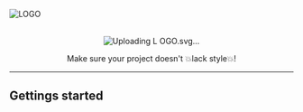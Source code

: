 ![LOGO](https://github.com/Tactics/tacky-project-template/assets/7106435/728945ee-fada-456d-aa5a-cb1e4ac28f1f)<p align="center">    
    ![Uploading L<svg width="255" height="104" viewBox="0 0 255 104" fill="none" xmlns="http://www.w3.org/2000/svg">
<path d="M241.538 68H230.522C230.303 68 230.194 67.875 230.194 67.625L230.286 40.8331C230.287 40.509 230.236 40.1869 230.134 39.8793L217.444 1.57814C217.381 1.32814 217.475 1.20314 217.725 1.20314H228.413C228.725 1.20314 228.913 1.32814 228.975 1.57814L233.188 16.9523C233.993 19.8874 238.152 19.8979 238.971 16.9669L243.272 1.57814C243.334 1.32814 243.491 1.20314 243.741 1.20314H254.522C254.772 1.20314 254.866 1.32814 254.803 1.57814L241.979 39.4962C241.873 39.8091 241.819 40.1373 241.82 40.4676L241.913 67.625C241.913 67.875 241.788 68 241.538 68Z" fill="black"/>
<path d="M173.372 68H162.497C162.247 68 162.122 67.8438 162.122 67.5313L162.309 1.67189C162.309 1.35939 162.434 1.20314 162.684 1.20314H173.466C173.716 1.20314 173.841 1.35939 173.841 1.67189V17.7379C173.841 19.7221 176.419 20.4953 177.511 18.8386L188.776 1.7479C188.85 1.63502 188.933 1.52689 189.038 1.44131C189.232 1.28253 189.416 1.20314 189.591 1.20314H200.606C200.887 1.20314 200.95 1.32814 200.794 1.57814L184.78 27.1373C184.418 27.714 184.375 28.4347 184.665 29.0505L202.809 67.625C202.966 67.875 202.809 68 202.341 68H190.622C190.391 68 190.228 67.9318 190.134 67.7953C190.063 67.693 190.033 67.5682 189.981 67.4553L178.612 42.747C177.95 41.3069 175.955 41.1733 175.106 42.5121L174.058 44.166C173.855 44.4862 173.747 44.8576 173.747 45.2368V67.5313C173.747 67.8438 173.622 68 173.372 68Z" fill="black"/>
<path d="M121.894 68.9375C118.425 68.9375 115.253 68.0625 112.378 66.3125C109.534 64.5625 107.269 62.2188 105.581 59.2813C103.925 56.3125 103.097 53.0156 103.097 49.3906L103.191 19.4375C103.191 15.875 104.003 12.6563 105.628 9.78127C107.253 6.87502 109.488 4.54689 112.331 2.79689C115.206 1.01564 118.394 0.125015 121.894 0.125015C125.456 0.125015 128.628 0.98439 131.409 2.70314C134.222 4.42189 136.456 6.75002 138.113 9.68752C139.8 12.5938 140.644 15.8438 140.644 19.4375V23.8438C140.644 24.0938 140.519 24.2188 140.269 24.2188H129.488C129.238 24.2188 129.113 24.0938 129.113 23.8438V19.4375C129.113 17.3125 128.425 15.4844 127.05 13.9531C125.675 12.4219 123.956 11.6563 121.894 11.6563C119.613 11.6563 117.863 12.4375 116.644 14C115.425 15.5625 114.816 17.375 114.816 19.4375V49.3906C114.816 51.7344 115.503 53.6563 116.878 55.1563C118.253 56.625 119.925 57.3594 121.894 57.3594C123.956 57.3594 125.675 56.5469 127.05 54.9219C128.425 53.2656 129.113 51.4219 129.113 49.3906V44.9375C129.113 44.6875 129.238 44.5625 129.488 44.5625H140.363C140.613 44.5625 140.738 44.6875 140.738 44.9375V49.3906C140.738 52.9844 139.894 56.2656 138.206 59.2344C136.488 62.1719 134.222 64.5313 131.409 66.3125C128.597 68.0625 125.425 68.9375 121.894 68.9375Z" fill="black"/>
<path d="M47.7367 67.9361C47.4963 67.7602 47.6141 67.3838 47.667 67.0907L59.4937 1.57814C59.5562 1.32814 59.7125 1.20314 59.9625 1.20314H73.8844C74.1344 1.20314 74.2906 1.32814 74.3531 1.57814L85.7906 67.5313C85.8219 67.8438 85.6969 68 85.4156 68H74.775C74.4625 68 74.2906 67.8438 74.2594 67.5313L73.855 64.7744C73.495 62.3195 71.3891 60.5 68.908 60.5H64.4702C61.989 60.5 59.8831 62.3195 59.5231 64.7744L59.1187 67.5313C59.0875 67.8438 58.9312 68 58.65 68H47.9625C47.8702 68 47.7949 67.9787 47.7367 67.9361ZM66.3844 23.2813L62.8064 45.6438C62.421 48.0525 64.2816 50.2344 66.7208 50.2344V50.2344C69.1383 50.2344 70.9929 48.0892 70.6434 45.6971L67.3687 23.2813V23.2813C67.279 22.7127 66.4521 22.7096 66.3844 23.2813V23.2813Z" fill="black"/>
<path d="M24.2812 68H13.4531C13.1719 68 13.0312 67.8438 13.0312 67.5313V16.7813C13.0312 14.5721 11.2404 12.7813 9.03125 12.7813H0.5625C0.25 12.7813 0.09375 12.625 0.09375 12.3125L0.1875 1.57814C0.1875 1.32814 0.3125 1.20314 0.5625 1.20314H37.0312C37.375 1.20314 37.5469 1.32814 37.5469 1.57814V12.3125C37.5469 12.625 37.4219 12.7813 37.1719 12.7813H28.5694C26.3575 12.7813 24.5656 14.5763 24.5694 16.7881L24.6562 67.5313C24.6562 67.8438 24.5312 68 24.2812 68Z" fill="black"/>
<path d="M58.7812 97H57.5801C57.5176 97 57.4863 96.9727 57.4863 96.918L57.4746 88.7441C57.4746 88.6816 57.5059 88.6504 57.5684 88.6504H58.6523L60.6797 93.3789L60.6211 88.7441C60.6211 88.6816 60.6562 88.6504 60.7266 88.6504H61.916C61.9629 88.6504 61.9863 88.6816 61.9863 88.7441L61.998 96.9297C61.998 96.9766 61.9785 97 61.9395 97H60.8848L58.8047 92.582L58.8926 96.9062C58.8926 96.9688 58.8555 97 58.7812 97ZM68.7668 97H64.8879C64.8566 97 64.841 96.9805 64.841 96.9414L64.8527 88.6973C64.8527 88.666 64.8684 88.6504 64.8996 88.6504H68.7551C68.7863 88.6504 68.802 88.6699 68.802 88.709V90.0508C68.802 90.082 68.7863 90.0977 68.7551 90.0977H66.2941V91.9727H68.7551C68.7863 91.9727 68.802 91.9883 68.802 92.0195L68.8137 93.3789C68.8137 93.4102 68.798 93.4258 68.7668 93.4258H66.2941V95.5234H68.7668C68.798 95.5234 68.8137 95.543 68.8137 95.582V96.9531C68.8137 96.9844 68.798 97 68.7668 97ZM74.4809 97H73.0277C72.9926 97 72.973 96.9805 72.9691 96.9414L71.3109 88.6973C71.3031 88.666 71.3188 88.6504 71.3578 88.6504H72.7172C72.7484 88.6504 72.768 88.666 72.7758 88.6973L73.7602 94.1934L74.7211 88.6973C74.7289 88.666 74.7484 88.6504 74.7797 88.6504H76.1215C76.1645 88.6504 76.1801 88.666 76.1684 88.6973L74.5395 96.9414C74.5355 96.9805 74.516 97 74.4809 97ZM82.5973 97H78.7184C78.6871 97 78.6715 96.9805 78.6715 96.9414L78.6832 88.6973C78.6832 88.666 78.6988 88.6504 78.7301 88.6504H82.5855C82.6168 88.6504 82.6324 88.6699 82.6324 88.709V90.0508C82.6324 90.082 82.6168 90.0977 82.5855 90.0977H80.1246V91.9727H82.5855C82.6168 91.9727 82.6324 91.9883 82.6324 92.0195L82.6441 93.3789C82.6441 93.4102 82.6285 93.4258 82.5973 93.4258H80.1246V95.5234H82.5973C82.6285 95.5234 82.6441 95.543 82.6441 95.582V96.9531C82.6441 96.9844 82.6285 97 82.5973 97ZM86.9168 97H85.5574C85.5262 97 85.5105 96.9805 85.5105 96.9414L85.534 88.6973C85.534 88.666 85.5496 88.6504 85.5809 88.6504H88.0066C88.4402 88.6504 88.8387 88.7559 89.202 88.9668C89.5652 89.1777 89.8543 89.4609 90.0691 89.8164C90.2879 90.1719 90.3973 90.5742 90.3973 91.0234C90.3973 91.3164 90.3523 91.582 90.2625 91.8203C90.1727 92.0586 90.0672 92.2598 89.9461 92.4238C89.8289 92.5879 89.7215 92.709 89.6238 92.7871C90.0574 93.2676 90.2742 93.832 90.2742 94.4805L90.2859 96.9414C90.2859 96.9805 90.2664 97 90.2273 97H88.868C88.8367 97 88.8211 96.9883 88.8211 96.9648V94.4805C88.8211 94.1914 88.7195 93.9414 88.5164 93.7305C88.3133 93.5195 88.0633 93.4141 87.7664 93.4141H86.9754L86.9637 96.9414C86.9637 96.9805 86.948 97 86.9168 97ZM88.0066 90.0859H86.9754V91.9727H88.0066C88.2527 91.9727 88.4715 91.8809 88.6629 91.6973C88.8582 91.5137 88.9559 91.2891 88.9559 91.0234C88.9559 90.7695 88.8621 90.5508 88.6746 90.3672C88.4871 90.1797 88.2645 90.0859 88.0066 90.0859ZM100.214 97.1172C99.7805 97.1172 99.3898 97.0098 99.0422 96.7949C98.6906 96.5801 98.4074 96.291 98.1926 95.9277C97.9816 95.5645 97.8762 95.1582 97.8762 94.709V90.9062C97.8762 90.4688 97.9836 90.0703 98.1984 89.7109C98.4094 89.3477 98.6926 89.0586 99.048 88.8438C99.4035 88.625 99.7922 88.5156 100.214 88.5156C100.655 88.5156 101.054 88.6211 101.409 88.832C101.765 89.0469 102.046 89.334 102.253 89.6934C102.464 90.0527 102.57 90.457 102.57 90.9062V91.457C102.57 91.4883 102.55 91.5039 102.511 91.5039H101.163C101.132 91.5039 101.116 91.4883 101.116 91.457V91C101.116 90.6953 101.03 90.4434 100.859 90.2441C100.687 90.0449 100.472 89.9453 100.214 89.9453C99.9836 89.9453 99.7785 90.041 99.5988 90.2324C99.4191 90.4238 99.3293 90.6484 99.3293 90.9062V94.709C99.3293 94.9707 99.4172 95.1973 99.593 95.3887C99.7687 95.5762 99.9758 95.6699 100.214 95.6699C100.472 95.6699 100.687 95.5781 100.859 95.3945C101.03 95.207 101.116 94.9785 101.116 94.709V94.1172H100.279C100.236 94.1172 100.214 94.0977 100.214 94.0586V92.7168C100.214 92.6777 100.236 92.6582 100.279 92.6582H102.523C102.554 92.6582 102.57 92.6777 102.57 92.7168V94.709C102.57 95.1582 102.464 95.5645 102.253 95.9277C102.038 96.291 101.755 96.5801 101.404 96.7949C101.052 97.0098 100.655 97.1172 100.214 97.1172ZM107.44 97.1172C107.014 97.1172 106.621 97.0078 106.262 96.7891C105.907 96.5703 105.62 96.2793 105.401 95.916C105.186 95.5488 105.079 95.1465 105.079 94.709L105.09 90.9062C105.09 90.4609 105.198 90.0605 105.412 89.7051C105.623 89.3457 105.909 89.0586 106.268 88.8438C106.627 88.625 107.018 88.5156 107.44 88.5156C107.877 88.5156 108.27 88.623 108.618 88.8379C108.969 89.0527 109.25 89.3418 109.461 89.7051C109.676 90.0645 109.784 90.4648 109.784 90.9062L109.795 94.709C109.795 95.1465 109.69 95.5469 109.479 95.9102C109.264 96.2773 108.979 96.5703 108.623 96.7891C108.268 97.0078 107.873 97.1172 107.44 97.1172ZM107.44 95.6699C107.682 95.6699 107.893 95.5723 108.073 95.377C108.252 95.1777 108.342 94.9551 108.342 94.709L108.33 90.9062C108.33 90.6406 108.246 90.416 108.079 90.2324C107.911 90.0488 107.698 89.957 107.44 89.957C107.194 89.957 106.983 90.0469 106.807 90.2266C106.631 90.4062 106.543 90.6328 106.543 90.9062V94.709C106.543 94.9707 106.631 95.1973 106.807 95.3887C106.983 95.5762 107.194 95.6699 107.44 95.6699ZM119.641 97.1172C119.216 97.1172 118.823 97.0078 118.464 96.7891C118.108 96.5703 117.821 96.2793 117.602 95.916C117.388 95.5488 117.28 95.1465 117.28 94.709L117.292 90.9062C117.292 90.4609 117.399 90.0605 117.614 89.7051C117.825 89.3457 118.11 89.0586 118.47 88.8438C118.829 88.625 119.22 88.5156 119.641 88.5156C120.079 88.5156 120.471 88.623 120.819 88.8379C121.171 89.0527 121.452 89.3418 121.663 89.7051C121.878 90.0645 121.985 90.4648 121.985 90.9062L121.997 94.709C121.997 95.1465 121.891 95.5469 121.68 95.9102C121.466 96.2773 121.18 96.5703 120.825 96.7891C120.47 97.0078 120.075 97.1172 119.641 97.1172ZM119.641 95.6699C119.884 95.6699 120.095 95.5723 120.274 95.377C120.454 95.1777 120.544 94.9551 120.544 94.709L120.532 90.9062C120.532 90.6406 120.448 90.416 120.28 90.2324C120.112 90.0488 119.899 89.957 119.641 89.957C119.395 89.957 119.184 90.0469 119.009 90.2266C118.833 90.4062 118.745 90.6328 118.745 90.9062V94.709C118.745 94.9707 118.833 95.1973 119.009 95.3887C119.184 95.5762 119.395 95.6699 119.641 95.6699ZM126.914 97.1172C126.492 97.1172 126.102 97.0078 125.742 96.7891C125.383 96.5703 125.096 96.2773 124.881 95.9102C124.67 95.5391 124.564 95.1348 124.564 94.6973L124.588 88.6973C124.588 88.666 124.604 88.6504 124.635 88.6504H125.982C126.014 88.6504 126.029 88.666 126.029 88.6973V94.6973C126.029 94.9668 126.115 95.1973 126.287 95.3887C126.459 95.5762 126.668 95.6699 126.914 95.6699C127.172 95.6699 127.387 95.5762 127.559 95.3887C127.73 95.1973 127.816 94.9668 127.816 94.6973V88.6973C127.816 88.666 127.832 88.6504 127.863 88.6504H129.211C129.242 88.6504 129.258 88.666 129.258 88.6973L129.281 94.6973C129.281 95.1387 129.176 95.5449 128.965 95.916C128.75 96.2832 128.465 96.5762 128.109 96.7949C127.754 97.0098 127.355 97.1172 126.914 97.1172ZM134.585 97H133.232C133.196 97 133.179 96.9805 133.179 96.9414V90.0977H131.62C131.581 90.0977 131.562 90.0781 131.562 90.0391L131.573 88.6973C131.573 88.666 131.589 88.6504 131.62 88.6504H136.179C136.222 88.6504 136.243 88.666 136.243 88.6973V90.0391C136.243 90.0781 136.228 90.0977 136.196 90.0977H134.62L134.632 96.9414C134.632 96.9805 134.616 97 134.585 97ZM145.767 97.1172C145.341 97.1172 144.949 97.0078 144.589 96.7891C144.234 96.5703 143.947 96.2793 143.728 95.916C143.513 95.5488 143.406 95.1465 143.406 94.709L143.418 90.9062C143.418 90.4609 143.525 90.0605 143.74 89.7051C143.951 89.3457 144.236 89.0586 144.595 88.8438C144.955 88.625 145.345 88.5156 145.767 88.5156C146.205 88.5156 146.597 88.623 146.945 88.8379C147.296 89.0527 147.578 89.3418 147.789 89.7051C148.004 90.0645 148.111 90.4648 148.111 90.9062L148.123 94.709C148.123 95.1465 148.017 95.5469 147.806 95.9102C147.591 96.2773 147.306 96.5703 146.951 96.7891C146.595 97.0078 146.201 97.1172 145.767 97.1172ZM145.767 95.6699C146.009 95.6699 146.22 95.5723 146.4 95.377C146.58 95.1777 146.67 94.9551 146.67 94.709L146.658 90.9062C146.658 90.6406 146.574 90.416 146.406 90.2324C146.238 90.0488 146.025 89.957 145.767 89.957C145.521 89.957 145.31 90.0469 145.134 90.2266C144.959 90.4062 144.871 90.6328 144.871 90.9062V94.709C144.871 94.9707 144.959 95.1973 145.134 95.3887C145.31 95.5762 145.521 95.6699 145.767 95.6699ZM152.237 97H150.889C150.85 97 150.831 96.9805 150.831 96.9414L150.854 88.6973C150.854 88.666 150.87 88.6504 150.901 88.6504H154.745C154.784 88.6504 154.804 88.666 154.804 88.6973V90.0508C154.804 90.082 154.788 90.0977 154.757 90.0977H152.296V91.9609H154.757C154.788 91.9609 154.804 91.9805 154.804 92.0195L154.815 93.3789C154.815 93.4102 154.796 93.4258 154.757 93.4258H152.296V96.9414C152.296 96.9805 152.276 97 152.237 97ZM164.638 97.1172C164.212 97.1172 163.82 97.0078 163.46 96.7891C163.105 96.5703 162.82 96.2793 162.605 95.916C162.394 95.5488 162.288 95.1465 162.288 94.709V94.1582C162.288 94.1152 162.308 94.0938 162.347 94.0938H163.695C163.726 94.0938 163.741 94.1152 163.741 94.1582V94.709C163.741 94.9707 163.829 95.1973 164.005 95.3887C164.181 95.5762 164.392 95.6699 164.638 95.6699C164.888 95.6699 165.101 95.5742 165.277 95.3828C165.452 95.1875 165.54 94.9629 165.54 94.709C165.54 94.416 165.349 94.1602 164.966 93.9414C164.904 93.9023 164.821 93.8555 164.72 93.8008C164.622 93.7422 164.505 93.6758 164.368 93.6016C164.232 93.5273 164.099 93.4551 163.97 93.3848C163.841 93.3105 163.716 93.2402 163.595 93.1738C163.157 92.916 162.831 92.5938 162.616 92.207C162.405 91.8164 162.3 91.3789 162.3 90.8945C162.3 90.4492 162.409 90.0469 162.628 89.6875C162.847 89.332 163.132 89.0508 163.484 88.8438C163.839 88.6328 164.224 88.5273 164.638 88.5273C165.064 88.5273 165.454 88.6328 165.81 88.8438C166.165 89.0586 166.448 89.3438 166.659 89.6992C166.874 90.0547 166.982 90.4531 166.982 90.8945V91.8789C166.982 91.9102 166.966 91.9258 166.935 91.9258H165.587C165.556 91.9258 165.54 91.9102 165.54 91.8789L165.529 90.8945C165.529 90.6133 165.441 90.3848 165.265 90.209C165.089 90.0332 164.88 89.9453 164.638 89.9453C164.392 89.9453 164.181 90.0391 164.005 90.2266C163.829 90.4141 163.741 90.6367 163.741 90.8945C163.741 91.1562 163.796 91.375 163.905 91.5508C164.019 91.7266 164.224 91.8945 164.521 92.0547C164.552 92.0703 164.624 92.1094 164.738 92.1719C164.851 92.2344 164.976 92.3047 165.113 92.3828C165.253 92.457 165.38 92.5254 165.493 92.5879C165.607 92.6465 165.675 92.6816 165.698 92.6934C166.097 92.916 166.411 93.1895 166.642 93.5137C166.876 93.8379 166.993 94.2363 166.993 94.709C166.993 95.166 166.888 95.5762 166.677 95.9395C166.462 96.3027 166.177 96.5898 165.821 96.8008C165.466 97.0117 165.071 97.1172 164.638 97.1172ZM172.186 97H170.832C170.797 97 170.78 96.9805 170.78 96.9414V90.0977H169.221C169.182 90.0977 169.162 90.0781 169.162 90.0391L169.174 88.6973C169.174 88.666 169.19 88.6504 169.221 88.6504H173.78C173.823 88.6504 173.844 88.666 173.844 88.6973V90.0391C173.844 90.0781 173.829 90.0977 173.797 90.0977H172.221L172.233 96.9414C172.233 96.9805 172.217 97 172.186 97ZM178.732 97H177.355C177.328 97 177.314 96.9844 177.314 96.9531L177.326 93.543L175.72 88.6973C175.713 88.666 175.724 88.6504 175.755 88.6504H177.091C177.13 88.6504 177.154 88.666 177.162 88.6973L178.046 91.9258L178.949 88.6973C178.957 88.666 178.976 88.6504 179.007 88.6504H180.355C180.386 88.6504 180.398 88.666 180.39 88.6973L178.767 93.4961L178.779 96.9531C178.779 96.9844 178.763 97 178.732 97ZM186.772 97H182.893C182.862 97 182.846 96.9805 182.846 96.9414L182.858 88.709C182.858 88.6699 182.878 88.6504 182.917 88.6504H184.253C184.292 88.6504 184.311 88.6699 184.311 88.709L184.3 95.5234H186.772C186.811 95.5234 186.831 95.543 186.831 95.582V96.9414C186.831 96.9805 186.811 97 186.772 97ZM193.342 97H189.463C189.432 97 189.416 96.9805 189.416 96.9414L189.428 88.6973C189.428 88.666 189.443 88.6504 189.475 88.6504H193.33C193.361 88.6504 193.377 88.6699 193.377 88.709V90.0508C193.377 90.082 193.361 90.0977 193.33 90.0977H190.869V91.9727H193.33C193.361 91.9727 193.377 91.9883 193.377 92.0195L193.389 93.3789C193.389 93.4102 193.373 93.4258 193.342 93.4258H190.869V95.5234H193.342C193.373 95.5234 193.389 95.543 193.389 95.582V96.9531C193.389 96.9844 193.373 97 193.342 97Z" fill="black"/>
<line x1="15" y1="92.5" x2="44" y2="92.5" stroke="black"/>
<line x1="213" y1="92.5" x2="242" y2="92.5" stroke="black"/>
</svg>
OGO.svg…]()

</p>

<p align="center">
 Make sure your project doesn't 💥lack style💥! 
</p>

---

## Gettings started

